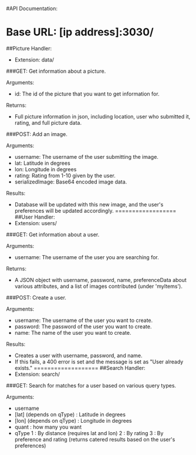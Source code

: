 #API Documentation:

Base URL: [ip address]:3030/
=================
##Picture Handler: 
- Extension: data/

###GET: Get information about a picture.

Arguments: 
- id: The id of the picture that you want to get information for.

Returns:
- Full picture information in json, including location, user who submitted it, rating, and full picture data.

###POST: Add an image.

Arguments:
- username: The username of the user submitting the image.
- lat: Latitude in degrees
- lon: Longitude in degrees
- rating: Rating from 1-10 given by the user.
- serializedImage: Base64 encoded image data.

Results:
- Database will be updated with this new image, and the user's preferences will be updated accordingly.
==================
##User Handler:
- Extension: users/

###GET: Get information about a user.

Arguments:
- username: The username of the user you are searching for.

Returns:
- A JSON object with username, password, name, preferenceData about various attributes, and a list of images contributed (under 'myItems').

###POST: Create a user.

Arguments:
- username: The username of the user you want to create.
- password: The password of the user you want to create.
- name: The name of the user you want to create.

Results:
- Creates a user with username, password, and name. 
- If this fails, a 400 error is set and the message is set as "User already exists."
===================
##Search Handler:
- Extension: search/

###GET: Search for matches for a user based on various query types.

Arguments:
- username
- [lat] (depends on qType) : Latitude in degrees
- [lon] (depends on qType) : Longitude in degrees
- quant : how many you want
- qType
   1 : By distance (requires lat and lon)
   2 : By rating 
   3 : By preference and rating (returns catered results based on the user's preferences)
   

